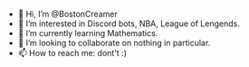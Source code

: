 - 👋 Hi, I’m @BostonCreamer
- 👀 I’m interested in Discord bots, NBA, League of Lengends.
- 🌱 I’m currently learning Mathematics.
- 💞️ I’m looking to collaborate on nothing in particular.
- 📫 How to reach me: dont't :)

<!---
BostonCreamer/BostonCreamer is a ✨ special ✨ repository because its `README.md` (this file) appears on your GitHub profile.
You can click the Preview link to take a look at your changes.
--->
